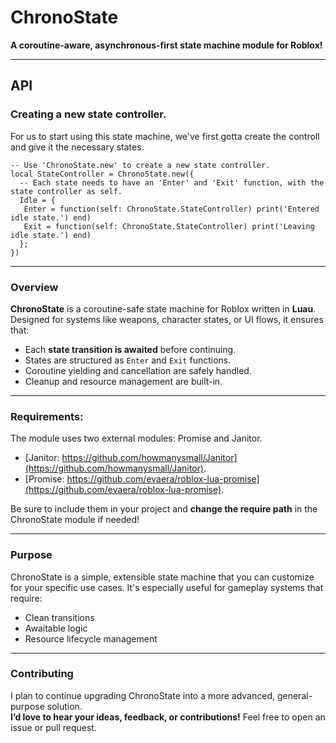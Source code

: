 # ChronoState
**A coroutine-aware, asynchronous-first state machine module for Roblox!**

---

## API

### Creating a new state controller.
For us to start using this state machine, we've first gotta create the controll and give it the necessary states.
```luau
-- Use 'ChronoState.new' to create a new state controller.
local StateController = ChronoState.new({
  -- Each state needs to have an 'Enter' and 'Exit' function, with the state controller as self.
  Idle = {
   Enter = function(self: ChronoState.StateController) print('Entered idle state.') end)
   Exit = function(self: ChronoState.StateController) print('Leaving idle state.') end)
  };
})
```

---

### Overview

**ChronoState** is a coroutine-safe state machine for Roblox written in **Luau**. Designed for systems like weapons, character states, or UI flows, it ensures that:

- Each **state transition is awaited** before continuing.
- States are structured as `Enter` and `Exit` functions.
- Coroutine yielding and cancellation are safely handled.
- Cleanup and resource management are built-in.

---

### Requirements:

The module uses two external modules: Promise and Janitor.
 - [Janitor: https://github.com/howmanysmall/Janitor](https://github.com/howmanysmall/Janitor).
 - [Promise: https://github.com/evaera/roblox-lua-promise](https://github.com/evaera/roblox-lua-promise).

Be sure to include them in your project and **change the require path** in the ChronoState module if needed!

---

### Purpose

ChronoState is a simple, extensible state machine that you can customize for your specific use cases. It's especially useful for gameplay systems that require:

- Clean transitions
- Awaitable logic
- Resource lifecycle management

---

### Contributing

I plan to continue upgrading ChronoState into a more advanced, general-purpose solution.  
**I’d love to hear your ideas, feedback, or contributions!** Feel free to open an issue or pull request.

